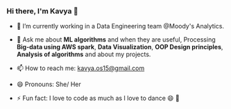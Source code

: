 ### Hi there, I'm Kavya 👋

- 🔭 I’m currently working in a Data Engineering team @Moody's Analytics.

- 💬 Ask me about **ML algorithms** and when they are useful, Processing **Big-data using AWS spark**, **Data Visualization**, **OOP Design principles**, **Analysis of algorithms** and about my projects.
- 📫 How to reach me: kavya.os15@gmail.com
- 😄 Pronouns: She/ Her
- ⚡ Fun fact: I love to code as much as I love to dance 😄 💃
